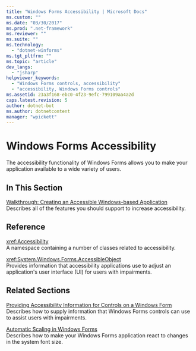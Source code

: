 ```yaml
---
title: "Windows Forms Accessibility | Microsoft Docs"
ms.custom: ""
ms.date: "03/30/2017"
ms.prod: ".net-framework"
ms.reviewer: ""
ms.suite: ""
ms.technology: 
  - "dotnet-winforms"
ms.tgt_pltfrm: ""
ms.topic: "article"
dev_langs: 
  - "jsharp"
helpviewer_keywords: 
  - "Windows Forms controls, accessibility"
  - "accessibility, Windows Forms controls"
ms.assetid: 23a3f168-ebc0-4f23-9efc-799109aa4a2d
caps.latest.revision: 5
author: dotnet-bot
ms.author: dotnetcontent
manager: "wpickett"
---
```

# Windows Forms Accessibility
The accessibility functionality of Windows Forms allows you to make your application available to a wide variety of users.  
  
## In This Section  
 [Walkthrough: Creating an Accessible Windows-based Application](../../../../docs/framework/winforms/advanced/walkthrough-creating-an-accessible-windows-based-application.md)  
 Describes all of the features you should support to increase accessibility.  
  
## Reference  
 <xref:Accessibility>  
 A namespace containing a number of classes related to accessibility.  
  
 <xref:System.Windows.Forms.AccessibleObject>  
 Provides information that accessibility applications use to adjust an application's user interface (UI) for users with impairments.  
  
## Related Sections  
 [Providing Accessibility Information for Controls on a Windows Form](../../../../docs/framework/winforms/controls/providing-accessibility-information-for-controls-on-a-windows-form.md)  
 Describes how to supply information that Windows Forms controls can use to assist users with impairments.  
  
 [Automatic Scaling in Windows Forms](../../../../docs/framework/winforms/automatic-scaling-in-windows-forms.md)  
 Describes how to make your Windows Forms application react to changes in the system font size.